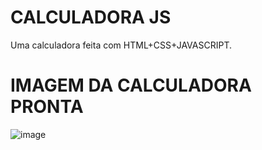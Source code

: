 # CALCULADORA JS
Uma calculadora feita com HTML+CSS+JAVASCRIPT.

# IMAGEM DA CALCULADORA PRONTA
![image](https://user-images.githubusercontent.com/73514316/212629976-15b9850d-770c-48d3-aad7-ea52030df5ec.png)
